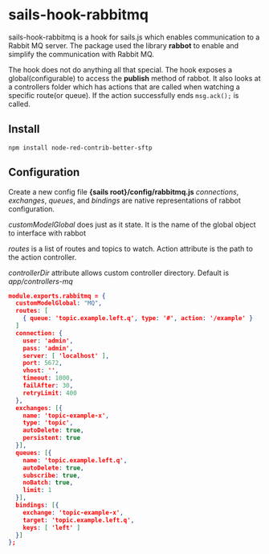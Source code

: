 # sails-hook-rabbitmq

sails-hook-rabbitmq is a hook for sails.js which enables communication to
a Rabbit MQ server. The package used the library **rabbot** to enable and
simplify the communication with Rabbit MQ.

The hook does not do anything all that special. The hook exposes a global(configurable)
to access the **publish** method of rabbot. It also looks at a controllers folder
which has actions that are called when watching a specific route(or queue). If the
action successfully ends ``` msg.ack(); ``` is called. 

Install
-------

    npm install node-red-contrib-better-sftp
    
Configuration
-------------

Create a new config file **{sails root}/config/rabbitmq.js**
_connections_, _exchanges_, _queues_, and _bindings_ are native representations
of rabbot configuration.
 
_customModelGlobal_ does just as it state. It is the name of the global object to 
interface with rabbot

_routes_ is a list of routes and topics to watch. Action attribute is the path
to the action controller. 

_controllerDir_ attribute allows custom controller directory. Default is _app/controllers-mq_
 

``` JSON
module.exports.rabbitmq = {
  customModelGlobal: "MQ",
  routes: [
    { queue: 'topic.example.left.q', type: '#', action: '/example' }
  ]
  connection: {
    user: 'admin',
    pass: 'admin',
    server: [ 'localhost' ],
    port: 5672,
    vhost: '',
    timeout: 1000,
    failAfter: 30,
    retryLimit: 400
  },
  exchanges: [{
    name: 'topic-example-x',
    type: 'topic',
    autoDelete: true,
    persistent: true
  }],
  queues: [{
    name: 'topic.example.left.q',
    autoDelete: true,
    subscribe: true,
    noBatch: true,
    limit: 1
  }],
  bindings: [{
    exchange: 'topic-example-x',
    target: 'topic.example.left.q',
    keys: [ 'left' ]
  }]
};
 
```        
